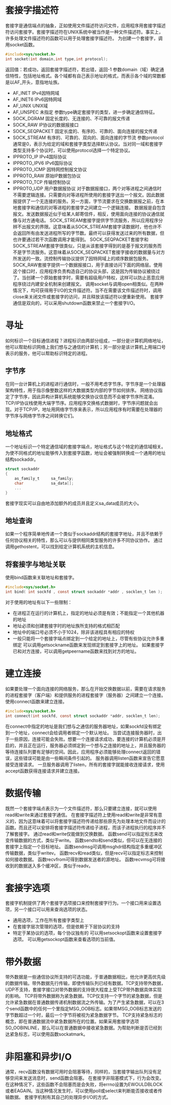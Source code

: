 # 套接字描述符
套接字是通信端点的抽象，正如使用文件描述符访问文件，应用程序用套接字描述符访问套接字。套接字描述符在UNIX系统中被当作是一种文件描述符。事实上，许多处理文件描述符的函数可以用于处理套接字描述符。
为创建一个套接字，调用socket函数。
```c
#include<sys/socket.h>
int socket(int domain,int type,int protocol);
```
返回值：若成功，返回套接字描述符，若出错，返回-1
参数domain（域）确定通信特性，包括地址格式。各个域都有自己表示地址的格式，而表示各个域的常数都是以AF_开头，意指地址族。
* AF_INET		IPv4因特网域
* AF_INET6	IPv6因特网域
* AF_UNIX		UNIX域
* AF_UNSPEC	未指定
参数type确定套接字的类型，进一步确定通信特征。
* SOCK_DGRAM		固定长度的、无连接的、不可靠的报文传递
* SOCK_RAW			IP协议的数据报接口
* SOCK_SEQPACKET	固定长度的、有序的、可靠的、面向连接的报文传递
* SOCK_STREAM		有序的、可靠的、双向的、面向连接的字节流
参数protocol通常是0，表示为给定的域和套接字类型选择默认协议。当对同一域和套接字类型支持多个协议时，可以使用protocol选择一个特定协议。
* IPPROTO_IP			IPv4国际协议
* IPPROTO_IPV6		IPv6国际协议
* IPPROTO_ICMP		因特网控制报文协议
* IPPROTO_RAW		原始IP数据包协议
* IPPROTO_TCP		传输控制协议
* IPPROTO_UDP		用户数据报协议
对于数据报接口，两个对等进程之间通信时不需要逻辑连接。只需要向对等进程所使用的套接字送出一个报文。因此数据报提供了一个无连接的服务。另一方面，字节流要求在交换数据报之前，在本地套接字和通信的对等进程的套接字之间建立一个逻辑连接。
数据报是自包含报文。发送数据报近似于给某人邮寄信件，相反，使用面向连接的协议通信就像与对方通电话。
SOCK_STREAM套接字提供字节流服务，所以应用程序分辨不出报文的界限。这意味着从SOCK_STREAM套接字读数据时，他也许不会返回所有由发送进程所写的字节数。最终可以获得发送过来的所有数据，但也许要通过若干次函数调用才能得到。
SOCK_SEQPACKET套接字和SOCK_STREAM套接字很类似，只是从该套接字得到的是基于报文的服务而不是字节流服务。这意味着从SOCK_SEQPACKET套接字接收的数据量与对方所发送的一致。流控制传输协议提供了因特网域上的顺序数据包服务。
SOCK_RAW套接字提供一个数据报接口，用于直接访问下面的网络层。使用这个接口时，应用程序负责构造自己的协议头部，这是因为传输协议被绕过了。当创建一个原始套接字时，需要有超级用户特权，这样可以防止恶意应用程序绕过内建安全机制来创建报文。
调用socket与调用open相类似。在两种情况下，均可获得用于I/O的文件描述符。当不在需要该文件描述符时，调用close来关闭文件或套接字的访问，并且释放该描述符以便重新使用。
套接字通信是双向的，可以采用shutdown函数来禁止一个套接字I/O。
# 寻址
如何标识一个目标通信进程？进程标识由两部分组成，一部分是计算机网络地址，他可以帮助标识网络上我们想与之通信的计算机；另一部分是该计算机上用端口号表示的服务，他可以帮助标识特定的进程。
## 字节序
在同一台计算机上的进程进行通信时，一般不用考虑字节序。字节序是一个处理器架构特性，用于指示像整数这样的大数据类型内部的字节如何排序。
网络协议指定了字节序，因此异构计算机系统能够交换协议信息而不会被字节序所混淆。TCP/IP协议栈使用大端字节序。应用程序交换格式数据时，字节序问题就会出现。对于TCP/IP，地址用网络字节序来表示，所以应用程序有时需要在处理器的字节序与网络字节序之间转换它们。
## 地址格式
一个地址标识一个特定通信域的套接字端点，地址格式与这个特定的通信域相关。为使不同格式的地址能够传入到套接字函数，地址会被强制转换成一个通用的地址结构sockaddr。
```c
struct sockaddr 
{
	as_family_t		sa_family;
	char			sa_data[];
	...
}
```
套接字现实可以自由地添加额外的成员并且定义sa_data成员的大小。
## 地址查询
如果一个程序简单地传递一个类似于sockaddr结构的套接字地址，并且不依赖于任何协议相关的特性，那么可以与提供相同类型服务的许多不同协议协作。
通过调用gethostent，可以找到给定计算机系统的主机信息。
## 将套接字与地址关联
使用bind函数来关联地址和套接字。
```c
#include<sys/socket.h>
int bind( int sockfd , const struct sockaddr *addr , socklen_t len );
```
对于使用的地址有以下一些限制：
* 在进程正在运行的计算机上，指定的地址必须是有效；不能指定一个其他机器的地址
* 地址必须和创建套接字时的地址族所支持的格式相匹配
* 地址中的端口号必须不小于1024，除非该进程具有相应的特权
* 一般只能将一个套接字端点绑定到一个给定的地址上，尽管有些协议允许多重绑定
可以调用getsockname函数来发现绑定到套接字上的地址。
如果套接字已和对方连接，可以调用getpeername函数来找到对方的地址。
# 建立连接
如果要处理一个面向连接的网络服务，那么在开始交换数据以前，需要在请求服务的进程套接字（客户端）和提供服务的进程套接字（服务器）之间建立一个连接。
使用connect函数来建立连接。
```c
#include<sys/socket.h>
int connect(int sockfd, const struct sockaddr *addr, socklen_t len);
```
在connect中指定的地址是我们想与之通信的服务器地址，如果sockfd没有绑定到一个地址，connect会给调用者绑定一个默认地址。
当尝试连接服务器时，出于一些原因，连接可能会失败。想要一个连接请求成功，要连接的计算机必须是开启的，并且正在运行，服务器必须绑定到一个想与之连接的地址上，并且服务器的等待连接队列要有足够的空间。因此，应用程序必须能够处理connect返回的错误，这些错误可能是由一些瞬间条件引起的。
服务器调用listen函数来宣告它愿意接受连接请求。
一旦服务器调用了listen，所有的套接字就能接收连接请求，使用accept函数获得连接请求并建立连接。
# 数据传输
既然一个套接字端点表示为一个文件描述符，那么只要建立连接，就可以使用read和write来通过套接字通信。
在套接字描述符上使用read和write是非常有意义的，因为这意味着可以将套接字描述符传递给那些原先为处理本地文件而设计的函数。而且还可以安排将套接字描述符传递给子进程，而该子进程执行的程序并不了解套接字。
通过read和write仅能做到交换数据。
函数send可以指定标志来改变传输数据的方式，类似于write。
函数sendto和send类似，但可以在无连接的套接字上指定一个目标地址。
函数sendmsg可调用msghdr结构指定多重缓冲区传输数据，类似于writev。
函数recv和read类似，但是recv可以指定标志来控制如何接收数据。
函数recvfrom可得到数据发送者的源地址。
函数recvmsg可将接收到的数据送入多个缓冲区，类似于readv。
# 套接字选项
套接字机制提供了两个套接字选项接口来控制套接字行为。一个接口用来设置选项，另一个接口可以用来查询选项的状态。
* 通用选项，工作在所有套接字类型上
* 在套接字层次管理的选项，但是依赖于下层协议的支持
* 特定于某协议的选项，每个协议独有的
可以用setsockopt函数来设置套接字选项。
可以用getsockopt函数来查看选项的当前值。
# 带外数据
带外数据是一些通信协议所支持的可选功能，于普通数据相比，他允许更高优先级的数据传输。带外数据先行传输，即使传输队列已经有数据。TCP支持带外数据，UDP不支持，套接字接口对带外数据的支持很大程度上受TCP带外数据具体实现的影响。
TCP将带外数据称为紧急数据。TCP仅支持一个字节的紧急数据，但是允许紧急数据在普通数据传递机制数据流之外传输。为了产生紧急数据，可以在3个send函数中的任何一个里指定MSG_OOB标志。如果带MSG_OOB标志发送的字节数超过一个时，最后一个字节将被视为紧急数据字节。
TCP支持紧急标志的概念，即在普通数据流中紧急数据所在的位置。如果采用套接字选项SO_OOBINLINE，那么可以在普通数据中接收紧急数据。为帮助判断是否已经到达紧急标志，可以使用函数sockatmark。
# 非阻塞和异步I/O
通常，recv函数没有数据可用时会阻塞等待，同样的，当套接字输出队列没有足够空间来发送消息时，send函数会阻塞。
在套接字非阻塞模式下，行为会改变。在这种情况下，这些函数不会阻塞而是会失败，将errno设置为EWOULDBLOCK或者EAGAIN。当这种情况发生时，可以使用poll或select来判断能否接收或者传输数据。
套接字机制有其自己的处理异步I/O的方式。

